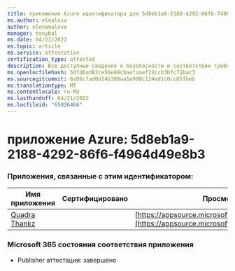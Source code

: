 ```yaml
---
title: приложение Azure идентификатора для 5d8eb1a9-2188-4292-86f6-f4964d49e8b3
ms.author: elmalova
author: elenamalova
manager: tonybal
ms.date: 04/21/2022
ms.topic: article
ms.service: attestation
certification_type: attested
description: Все доступные сведения о безопасности и соответствии требованиям для 5d8eb1a9-2188-4292-86f6-f4964d49e8b3.
ms.openlocfilehash: 5d7d6ad82ce56e88cbaefaaef22ccb3bfc71bac3
ms.sourcegitcommit: 6a86cfad0d14b309aa1e990c124ed1c0cc85fbeb
ms.translationtype: MT
ms.contentlocale: ru-RU
ms.lasthandoff: 04/21/2022
ms.locfileid: "65026466"
---
```

# <a name="azure-app-id-5d8eb1a9-2188-4292-86f6-f4964d49e8b3"></a>приложение Azure: 5d8eb1a9-2188-4292-86f6-f4964d49e8b3


### <a name="apps-associated-with-this-id"></a>Приложения, связанные с этим идентификатором:
| **Имя приложения** | **Сертифицировано** | **Просмотр в AppSource** |
|--------------|---------------|-----------------------|
| [Quadra Thankz](../forward/WA200003671.md) |  | [https://appsource.microsoft.com/product/office/WA200003671](https://appsource.microsoft.com/product/office/WA200003671) |

### <a name="microsoft-365-app-compliance-status"></a>Microsoft 365 состояния соответствия приложения
- Publisher аттестации: завершено
